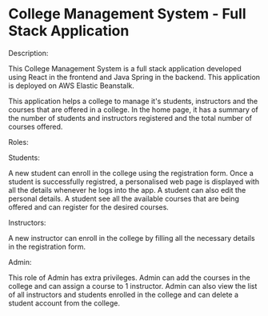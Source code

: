 # College Management System - Full Stack Application

Description:

This College Management System is a full stack application developed using React in the frontend and Java Spring in the backend. This application is deployed on AWS Elastic Beanstalk.

This application helps a college to manage it's students, instructors and the courses that are offered in a college. In the home page, it has a summary of the number of students and instructors registered and the total number of courses offered.

Roles:

Students:

A new student can enroll in the college using the registration form. Once a student is successfully registred, a personalised web page is displayed with all the details whenever he logs into the app. A student can also edit the personal details. A student see all the available courses that are being offered and can register for the desired courses.

Instructors:

A new instructor can enroll in the college by filling all the necessary details in the registration form.

Admin:

This role of Admin has extra privileges. Admin can add the courses in the college and can assign a course to 1 instructor. Admin can also view the list of all instructors and students enrolled in the college and can delete a student account from the college.


